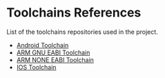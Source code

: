 # Toolchains References

List of the toolchains repositories used in the project.

- [Android Toolchain](https://github.com/taka-no-me/android-cmake/blob/master/android.toolchain.cmake)
- [ARM GNU EABI Toolchain](https://github.com/Itseez/opencv/blob/master/platforms/linux/arm-gnueabi.toolchain.cmake)
- [ARM NONE EABI Toolchain](https://github.com/swift-nav/libswiftnav/blob/master/cmake/Toolchain-gcc-arm-embedded.cmake)
- [IOS Toolchain](https://github.com/plenluno/ios-cmake/blob/master/toolchain/iOS.cmake)